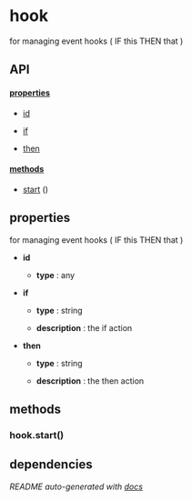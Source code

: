 # hook

for managing event hooks ( IF this THEN that )

## API

#### [properties](#hook-properties)

  - [id](#hook-properties-id)

  - [if](#hook-properties-if)

  - [then](#hook-properties-then)


#### [methods](#hook-methods)

  - [start](#hook-methods-start) ()


<a name="hook-properties"></a>

## properties 
for managing event hooks ( IF this THEN that )

- **id** 

  - **type** : any

- **if** 

  - **type** : string

  - **description** : the if action

- **then** 

  - **type** : string

  - **description** : the then action


<a name="hook-methods"></a> 

## methods 

<a name="hook-methods-start"></a> 

### hook.start()


## dependencies 


*README auto-generated with [docs](https://github.com/bigcompany/resources/tree/master/docs)*